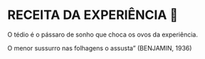 # **RECEITA DA EXPERIÊNCIA** :deciduous_tree:

O tédio é o pássaro de sonho que choca os ovos da experiência.

O menor sussurro nas folhagens o assusta” (BENJAMIN, 1936)